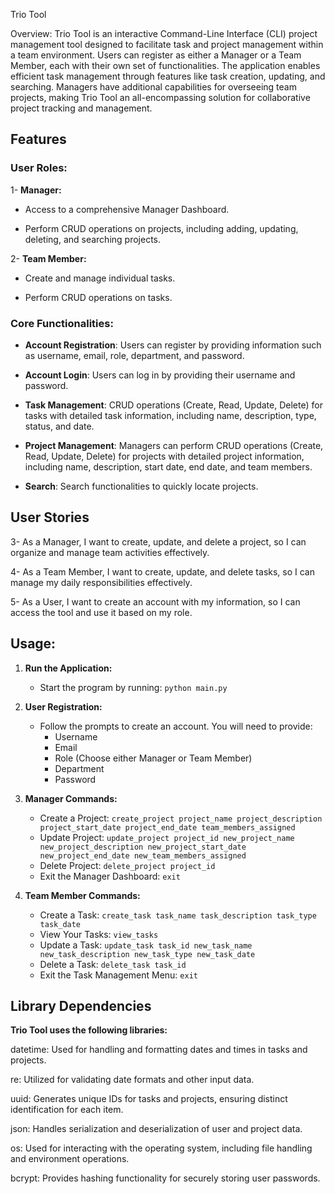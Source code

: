Trio Tool


Overview: Trio Tool is an interactive Command-Line Interface (CLI) project management tool designed to facilitate task and project management within a team environment. Users can register as either a Manager or a Team Member, each with their own set of functionalities. The application enables efficient task management through features like task creation, updating, and searching. Managers have additional capabilities for overseeing team projects, making Trio Tool an all-encompassing solution for collaborative project tracking and management.


## Features

### User Roles:

1- **Manager:**

- Access to a comprehensive Manager Dashboard.

- Perform CRUD operations on projects, including adding, updating, deleting, and searching projects.


2- **Team Member:**

- Create and manage individual tasks.

- Perform CRUD operations on tasks.



### Core Functionalities:

- **Account Registration**: Users can register by providing information such as username, email, role, department, and password.

- **Account Login**: Users can log in by providing their username and password.

- **Task Management**: CRUD operations (Create, Read, Update, Delete) for tasks with detailed task information, including name, description, type, status, and date.

- **Project Management**: Managers can perform CRUD operations (Create, Read, Update, Delete) for projects with detailed project information, including name, description, start date, end date, and team members.

- **Search**: Search functionalities to quickly locate projects.




## User Stories

3- As a Manager, I want to create, update, and delete a project, so I can organize and manage team activities effectively.

4- As a Team Member, I want to create, update, and delete tasks, so I can manage my daily responsibilities effectively.

5- As a User, I want to create an account with my information, so I can access the tool and use it based on my role.


## Usage: 

1. **Run the Application:**
   - Start the program by running: `python main.py`

2. **User Registration:**
   - Follow the prompts to create an account. You will need to provide:
     - Username
     - Email
     - Role (Choose either Manager or Team Member)
     - Department
     - Password

3. **Manager Commands:**
   - Create a Project: `create_project project_name project_description project_start_date project_end_date team_members_assigned`
   - Update Project: `update_project project_id new_project_name new_project_description new_project_start_date new_project_end_date new_team_members_assigned`
   - Delete Project: `delete_project project_id`
   - Exit the Manager Dashboard: `exit`

4. **Team Member Commands:**
   - Create a Task: `create_task task_name task_description task_type task_date`
   - View Your Tasks: `view_tasks`
   - Update a Task: `update_task task_id new_task_name new_task_description new_task_type new_task_date`
   - Delete a Task: `delete_task task_id`
   - Exit the Task Management Menu: `exit`



## Library Dependencies

**Trio Tool uses the following libraries:**

datetime: Used for handling and formatting dates and times in tasks and projects.

re: Utilized for validating date formats and other input data.

uuid: Generates unique IDs for tasks and projects, ensuring distinct identification for each item.

json: Handles serialization and deserialization of user and project data.

os: Used for interacting with the operating system, including file handling and environment operations.

bcrypt: Provides hashing functionality for securely storing user passwords.




